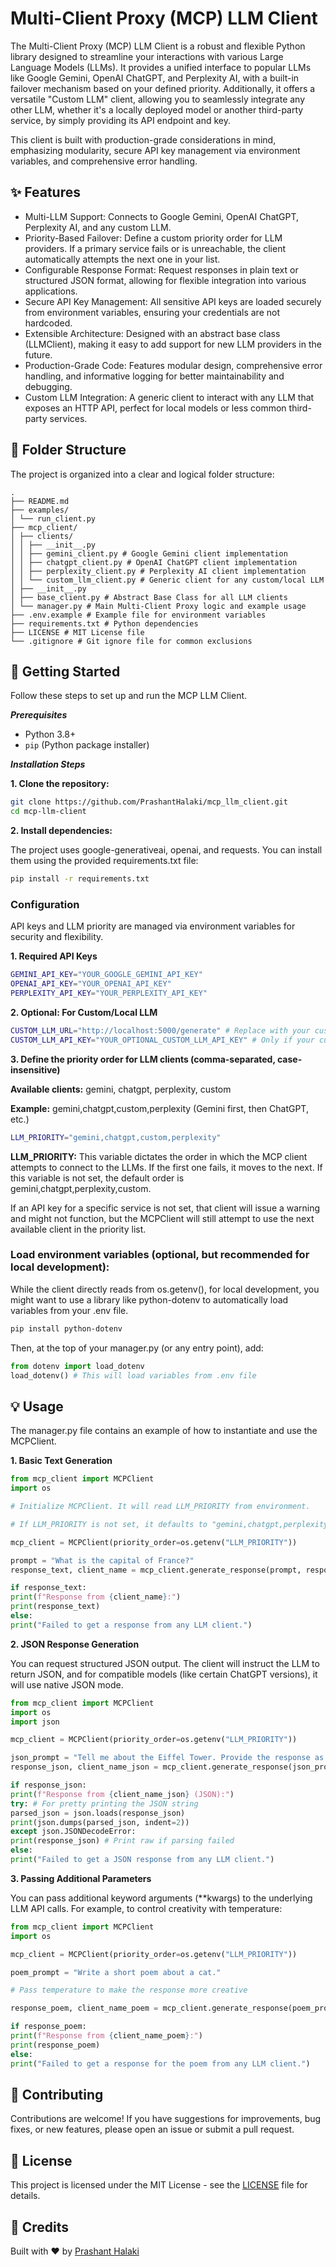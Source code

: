 # Multi-Client Proxy (MCP) LLM Client

The Multi-Client Proxy (MCP) LLM Client is a robust and flexible Python library designed to streamline your interactions with various Large Language Models (LLMs). It provides a unified interface to popular LLMs like Google Gemini, OpenAI ChatGPT, and Perplexity AI, with a built-in failover mechanism based on your defined priority. Additionally, it offers a versatile "Custom LLM" client, allowing you to seamlessly integrate any other LLM, whether it's a locally deployed model or another third-party service, by simply providing its API endpoint and key.

This client is built with production-grade considerations in mind, emphasizing modularity, secure API key management via environment variables, and comprehensive error handling.

## ✨ Features

- Multi-LLM Support: Connects to Google Gemini, OpenAI ChatGPT, Perplexity AI, and any custom LLM.
- Priority-Based Failover: Define a custom priority order for LLM providers. If a primary service fails or is unreachable, the client automatically attempts the next one in your list.
- Configurable Response Format: Request responses in plain text or structured JSON format, allowing for flexible integration into various applications.
- Secure API Key Management: All sensitive API keys are loaded securely from environment variables, ensuring your credentials are not hardcoded.
- Extensible Architecture: Designed with an abstract base class (LLMClient), making it easy to add support for new LLM providers in the future.
- Production-Grade Code: Features modular design, comprehensive error handling, and informative logging for better maintainability and debugging.
- Custom LLM Integration: A generic client to interact with any LLM that exposes an HTTP API, perfect for local models or less common third-party services.

## 📁 Folder Structure

The project is organized into a clear and logical folder structure:

```
.
├── README.md
├── examples/
│ └── run_client.py
├── mcp_client/
│ ├── clients/
│ │ ├── __init__.py
│ │ ├── gemini_client.py # Google Gemini client implementation
│ │ ├── chatgpt_client.py # OpenAI ChatGPT client implementation
│ │ ├── perplexity_client.py # Perplexity AI client implementation
│ │ └── custom_llm_client.py # Generic client for any custom/local LLM
│ ├── __init__.py
│ ├── base_client.py # Abstract Base Class for all LLM clients
│ └── manager.py # Main Multi-Client Proxy logic and example usage
├── .env.example # Example file for environment variables
├── requirements.txt # Python dependencies
├── LICENSE # MIT License file
└── .gitignore # Git ignore file for common exclusions
```

## 🚀 Getting Started

Follow these steps to set up and run the MCP LLM Client.

**_Prerequisites_**

- Python 3.8+
- `pip` (Python package installer)

**_Installation Steps_**

**1. Clone the repository:**

```bash
git clone https://github.com/PrashantHalaki/mcp_llm_client.git
cd mcp-llm-client
```

**2. Install dependencies:**

The project uses google-generativeai, openai, and requests. You can install them using the provided requirements.txt file:

```bash
pip install -r requirements.txt
```

### Configuration

API keys and LLM priority are managed via environment variables for security and flexibility.

**1. Required API Keys**

```bash
GEMINI_API_KEY="YOUR_GOOGLE_GEMINI_API_KEY"
OPENAI_API_KEY="YOUR_OPENAI_API_KEY"
PERPLEXITY_API_KEY="YOUR_PERPLEXITY_API_KEY"
```

**2. Optional: For Custom/Local LLM**

```bash
CUSTOM_LLM_URL="http://localhost:5000/generate" # Replace with your custom LLM's API endpoint
CUSTOM_LLM_API_KEY="YOUR_OPTIONAL_CUSTOM_LLM_API_KEY" # Only if your custom LLM requires one
```

**3. Define the priority order for LLM clients (comma-separated, case-insensitive)**

**Available clients:** gemini, chatgpt, perplexity, custom

**Example:** gemini,chatgpt,custom,perplexity (Gemini first, then ChatGPT, etc.)

```bash
LLM_PRIORITY="gemini,chatgpt,custom,perplexity"
```

**LLM_PRIORITY:** This variable dictates the order in which the MCP client attempts to connect to the LLMs. If the first one fails, it moves to the next. If this variable is not set, the default order is gemini,chatgpt,perplexity,custom.

If an API key for a specific service is not set, that client will issue a warning and might not function, but the MCPClient will still attempt to use the next available client in the priority list.

### Load environment variables (optional, but recommended for local development):

While the client directly reads from os.getenv(), for local development, you might want to use a library like python-dotenv to automatically load variables from your .env file.

```bash
pip install python-dotenv
```

Then, at the top of your manager.py (or any entry point), add:

```python
from dotenv import load_dotenv
load_dotenv() # This will load variables from .env file
```

## 💡 Usage

The manager.py file contains an example of how to instantiate and use the MCPClient.

**1. Basic Text Generation**

```python
from mcp_client import MCPClient
import os

# Initialize MCPClient. It will read LLM_PRIORITY from environment.

# If LLM_PRIORITY is not set, it defaults to "gemini,chatgpt,perplexity,custom".

mcp_client = MCPClient(priority_order=os.getenv("LLM_PRIORITY"))

prompt = "What is the capital of France?"
response_text, client_name = mcp_client.generate_response(prompt, response_format="text")

if response_text:
print(f"Response from {client_name}:")
print(response_text)
else:
print("Failed to get a response from any LLM client.")
```

**2. JSON Response Generation**

You can request structured JSON output. The client will instruct the LLM to return JSON, and for compatible models (like certain ChatGPT versions), it will use native JSON mode.

```python
from mcp_client import MCPClient
import os
import json

mcp_client = MCPClient(priority_order=os.getenv("LLM_PRIORITY"))

json_prompt = "Tell me about the Eiffel Tower. Provide the response as a JSON object with keys 'name', 'location', 'height_meters', and 'fun_fact'."
response_json, client_name_json = mcp_client.generate_response(json_prompt, response_format="json")

if response_json:
print(f"Response from {client_name_json} (JSON):")
try: # For pretty printing the JSON string
parsed_json = json.loads(response_json)
print(json.dumps(parsed_json, indent=2))
except json.JSONDecodeError:
print(response_json) # Print raw if parsing failed
else:
print("Failed to get a JSON response from any LLM client.")
```

**3. Passing Additional Parameters**

You can pass additional keyword arguments (\*\*kwargs) to the underlying LLM API calls. For example, to control creativity with temperature:

```python
from mcp_client import MCPClient
import os

mcp_client = MCPClient(priority_order=os.getenv("LLM_PRIORITY"))

poem_prompt = "Write a short poem about a cat."

# Pass temperature to make the response more creative

response_poem, client_name_poem = mcp_client.generate_response(poem_prompt, response_format="text", temperature=0.7)

if response_poem:
print(f"Response from {client_name_poem}:")
print(response_poem)
else:
print("Failed to get a response for the poem from any LLM client.")
```

## 🤝 Contributing

Contributions are welcome! If you have suggestions for improvements, bug fixes, or new features, please open an issue or submit a pull request.

## 📄 License

This project is licensed under the MIT License - see the [LICENSE](https://github.com/PrashantHalaki/mcp_llm_client/blob/main/LICENSE) file for details.

## 🔗 Credits

Built with ❤️ by [Prashant Halaki](https://github.com/PrashantHalaki)

